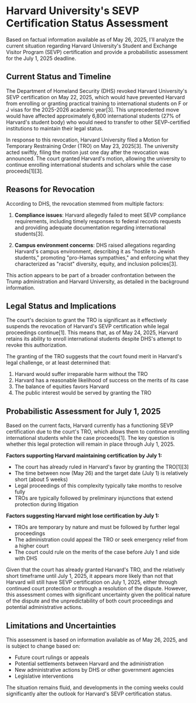 # Harvard University's SEVP Certification Status Assessment

Based on factual information available as of May 26, 2025, I'll analyze the current situation regarding Harvard University's Student and Exchange Visitor Program (SEVP) certification and provide a probabilistic assessment for the July 1, 2025 deadline.

## Current Status and Timeline

The Department of Homeland Security (DHS) revoked Harvard University's SEVP certification on May 22, 2025, which would have prevented Harvard from enrolling or granting practical training to international students on F or J visas for the 2025-2026 academic year[3]. This unprecedented move would have affected approximately 6,800 international students (27% of Harvard's student body) who would need to transfer to other SEVP-certified institutions to maintain their legal status.

In response to this revocation, Harvard University filed a Motion for Temporary Restraining Order (TRO) on May 23, 2025[3]. The university acted swiftly, filing the motion just one day after the revocation was announced. The court granted Harvard's motion, allowing the university to continue enrolling international students and scholars while the case proceeds[1][3].

## Reasons for Revocation

According to DHS, the revocation stemmed from multiple factors:

1. **Compliance issues**: Harvard allegedly failed to meet SEVP compliance requirements, including timely responses to federal records requests and providing adequate documentation regarding international students[3].

2. **Campus environment concerns**: DHS raised allegations regarding Harvard's campus environment, describing it as "hostile to Jewish students," promoting "pro-Hamas sympathies," and enforcing what they characterized as "racist" diversity, equity, and inclusion policies[3].

This action appears to be part of a broader confrontation between the Trump administration and Harvard University, as detailed in the background information.

## Legal Status and Implications

The court's decision to grant the TRO is significant as it effectively suspends the revocation of Harvard's SEVP certification while legal proceedings continue[1]. This means that, as of May 24, 2025, Harvard retains its ability to enroll international students despite DHS's attempt to revoke this authorization.

The granting of the TRO suggests that the court found merit in Harvard's legal challenge, or at least determined that:
1. Harvard would suffer irreparable harm without the TRO
2. Harvard has a reasonable likelihood of success on the merits of its case
3. The balance of equities favors Harvard
4. The public interest would be served by granting the TRO

## Probabilistic Assessment for July 1, 2025

Based on the current facts, Harvard currently has a functioning SEVP certification due to the court's TRO, which allows them to continue enrolling international students while the case proceeds[1]. The key question is whether this legal protection will remain in place through July 1, 2025.

**Factors supporting Harvard maintaining certification by July 1:**
- The court has already ruled in Harvard's favor by granting the TRO[1][3]
- The time between now (May 26) and the target date (July 1) is relatively short (about 5 weeks)
- Legal proceedings of this complexity typically take months to resolve fully
- TROs are typically followed by preliminary injunctions that extend protection during litigation

**Factors suggesting Harvard might lose certification by July 1:**
- TROs are temporary by nature and must be followed by further legal proceedings
- The administration could appeal the TRO or seek emergency relief from a higher court
- The court could rule on the merits of the case before July 1 and side with DHS

Given that the court has already granted Harvard's TRO, and the relatively short timeframe until July 1, 2025, it appears more likely than not that Harvard will still have SEVP certification on July 1, 2025, either through continued court protection or through a resolution of the dispute. However, this assessment comes with significant uncertainty given the political nature of the dispute and the unpredictability of both court proceedings and potential administrative actions.

## Limitations and Uncertainties

This assessment is based on information available as of May 26, 2025, and is subject to change based on:
- Future court rulings or appeals
- Potential settlements between Harvard and the administration
- New administrative actions by DHS or other government agencies
- Legislative interventions

The situation remains fluid, and developments in the coming weeks could significantly alter the outlook for Harvard's SEVP certification status.